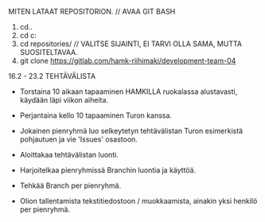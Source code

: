 MITEN LATAAT REPOSITORION.
// AVAA GIT BASH
1. cd.. 
2. cd c:
3. cd repositories/   // VALITSE SIJAINTI, EI TARVI OLLA SAMA, MUTTA SUOSITELTAVAA.
4. git clone https://gitlab.com/hamk-riihimaki/development-team-04

16.2 - 23.2 TEHTÄVÄLISTA
- Torstaina 10 aikaan tapaaminen HAMKILLA ruokalassa alustavasti, käydään läpi viikon aiheita.
- Perjantaina kello 10 tapaaminen Turon kanssa.


- Jokainen pienryhmä luo selkeytetyn tehtävälistan Turon esimerkistä pohjautuen ja vie 'Issues' osastoon.
- Aloittakaa tehtävälistan luonti.
- Harjoitelkaa pienryhmissä Branchin luontia ja käyttöä.
- Tehkää Branch per pienryhmä.
- Olion tallentamista tekstitiedostoon / muokkaamista, ainakin yksi henkilö per pienryhmä.
